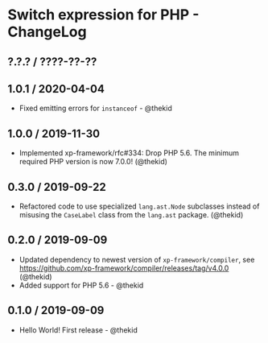 Switch expression for PHP - ChangeLog
=====================================

## ?.?.? / ????-??-??

## 1.0.1 / 2020-04-04

* Fixed emitting errors for `instanceof` - @thekid

## 1.0.0 / 2019-11-30

* Implemented xp-framework/rfc#334: Drop PHP 5.6. The minimum required
  PHP version is now 7.0.0!
  (@thekid)

## 0.3.0 / 2019-09-22

* Refactored code to use specialized `lang.ast.Node` subclasses instead of
  misusing the `CaseLabel` class from the `lang.ast` package.
  (@thekid)

## 0.2.0 / 2019-09-09

* Updated dependency to newest version of `xp-framework/compiler`, see
  https://github.com/xp-framework/compiler/releases/tag/v4.0.0
  (@thekid)
* Added support for PHP 5.6 - @thekid

## 0.1.0 / 2019-09-09

* Hello World! First release - @thekid